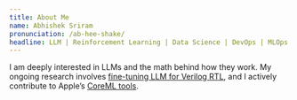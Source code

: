 ```yaml
---
title: About Me
name: Abhishek Sriram
pronunciation: /ab-hee-shake/
headline: LLM | Reinforcement Learning | Data Science | DevOps | MLOps
---
```


I am deeply interested in LLMs and the math behind how they work. My ongoing research involves [fine-tuning LLM for Verilog RTL](https://github.com/noobsiecoder/VeriGenLLM-v2/tree/ppo-v0#rl-fine-tuning-for-code-models), and I actively contribute to Apple’s [CoreML tools](https://github.com/apple/coremltools/).
